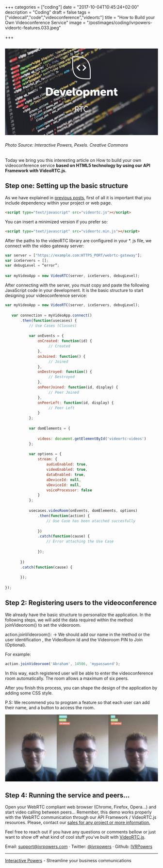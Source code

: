 +++
categories = ["coding"]
date = "2017-10-04T10:45:24+02:00"
description = "Coding"
draft = false
tags = ["videocall","code","videoconference","videortc"]
title = "How to Build your Own Videoconference Service"
image = "/postimages/coding/ivrpowers-videortc-features.033.jpeg"

+++


![development](/postimages/coding/ivrpowers-videortc-features.033.jpeg)
------------
###### Photo Source: Interactive Powers, Pexels. Creative Commons



Today we bring you this interesting article on How to build your own videoconference service **based on HTML5 technology by using our API Framework with VideoRTC.js.**


## Step one: Setting up the basic structure

As we have explained in [previous posts,](http://blog.ivrpowers.com/post/coding/videortc-build-videocall/) first of all it is important that you include dependency within your project or web page.

~~~html
<script type="text/javascript" src="videortc.js"></script>
~~~

You can insert a minimized version if you prefer so:

~~~html
<script type="text/javascript" src="videortc.min.js"></script>
~~~

After the paths to the videoRTC library are configured in your *. js file, we connect with the video gateway server:

~~~javascript
var server = ["https://example.com:HTTPS_PORT/webrtc-gateway"];
var iceServers = [];
var debugLevel = “error”;

var myVideoApp = new VideoRTC(server, iceServers, debugLevel);
~~~

After connecting with the server, you must copy and paste the following JavaScript code in your development. It is the basic structure to start designing your videoconference service:

~~~javascript
var myVideoApp = new VideoRTC(server, iceServers, debugLevel);

   var connection = myVideoApp.connect()
       .then(function(usecases) {
           // Use Cases (Classes)

           var onEvents = {
               onCreated: function(id) {
                    // Created
               },
               onJoined: function() {
                    // Joined
               },
               onDestroyed: function() {
                    // Destroyed
               },
               onPeerJoined: function(id, display) {
                    // Peer Joined
               },
               onPeerLeft: function(id, display) {
                    // Peer Left
               }
           };

           var domElements = {

               videos: document.getElementById('videortc-videos')
           };

           var options = {
               stream: {
                   audioEnabled: true,
                   videoEnabled: true,
                   dataEnabled: true,
                   aDeviceId: null,
                   vDeviceId: null,
                   voiceProcessor: false
               }
           };

           usecases.videoRoom(onEvents, domElements, options)
               .then(function(action) {
                   // Use Case has been atacched succesfully

               })
               .catch(function(cause) {
                   // Error attaching the Use Case
                  
               });

       })
       .catch(function(cause) {

       });

});

~~~



## Step 2: Registering users to the videoconference

We already have the basic structure to personalize the application. In the following steps, we will add the data required within the method joinVideoroom() to set the videoroom.

action.joinVideoroom(): -> We should add our name in the method or the user identification , the VideoRoom Id and the Videoroom PIN to Join (Optional). 

For example:

~~~javascript
action.joinVideoroom('Abraham', 14586, 'mypassword');
~~~

In this way, each registered user will be able to enter the videoconference room automatically. The room allows a maximum of six peers.

After you finish this process, you can shape the design of the application by adding some CSS style.

P.S: We recommend you to program a feature so that each user can add their name, and a button to access the room. 

![videoconference user](/postimages/coding/videoconference-ivrpowers.jpeg)

## Step 4: Running the service and peers…

Open your WebRTC compliant web browser (Chrome, Firefox, Opera…) and start video calling between  peers… Remember, this demo works properly with the WebRTC communication through our API Framework / VideoRTC.js resources. Please, contact our [sales for any project or more information.](http://www.ivrpowers.com/) 


Feel free to reach out if you have any questions or comments bellow or just want to show off what kind of cool stuff you’ve built with [VideoRTC.js](http://blog.ivrpowers.com/post/development/introducing-videortcjs-developers/).

Email: [support@ivrpowers.com](mailto:support@ivrpowers.com) · Twitter: [@ivrpowers](https://twitter.com/ivrpowers)
 · Github: [IVRPowers](https://github.com/ivrpowers)
 
 ---
[Interactive Powers](https://www.ivrpowers.com/) - Streamline your business communications



